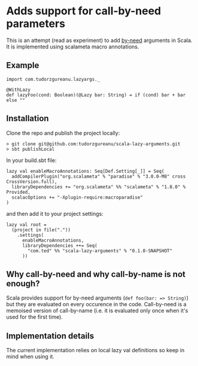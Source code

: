 # Adds support for call-by-need parameters

This is an attempt (read as experiment) to add [by-need](https://en.wikipedia.org/wiki/Evaluation_strategy#Call_by_need) arguments in Scala. It is implemented using scalameta macro annotations.

## Example

```
import com.tudorzgureanu.lazyargs._

@WithLazy
def lazyFoo(cond: Boolean)(@Lazy bar: String) = if (cond) bar + bar else ""
```

## Installation

Clone the repo and publish the project locally:

```
> git clone git@github.com:tudorzgureanu/scala-lazy-arguments.git
> sbt publishLocal
```

In your build.sbt file:

```
lazy val enableMacroAnnotations: Seq[Def.Setting[_]] = Seq(
  addCompilerPlugin("org.scalameta" % "paradise" % "3.0.0-M8" cross CrossVersion.full),
  libraryDependencies += "org.scalameta" %% "scalameta" % "1.8.0" % Provided,
  scalacOptions += "-Xplugin-require:macroparadise"
)
```
and then add it to your project settings:
```
lazy val root =
  (project in file("."))
    .settings(
      enableMacroAnnotations,
      libraryDependencies ++= Seq(
        "com.ted" %% "scala-lazy-arguments" % "0.1.0-SNAPSHOT"       
      ))

```

## Why call-by-need and why call-by-name is not enough?

Scala provides support for by-need arguments (`def foo(bar: => String)`) but they are evaluated on every occurence in the code. Call-by-need is a memoised version of call-by-name (i.e. it is evaluated only once when it's used for the first time).

## Implementation details

The current implementation relies on local lazy val definitions so keep in mind when using it.

